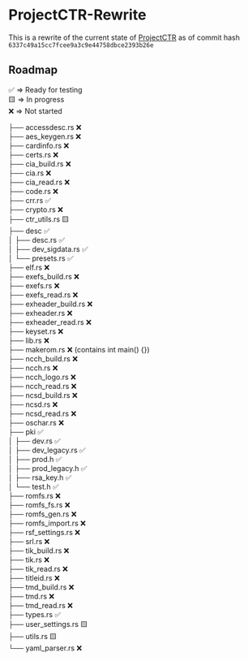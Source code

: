 # ProjectCTR-Rewrite
This is a rewrite of the current state of [ProjectCTR](https://github.com/3DSGuy/Project_CTR) as of commit hash `6337c49a15cc7fcee9a3c9e44758dbce2393b26e`

## Roadmap

✅ => Ready for testing  
🟨 => In progress  
❌ => Not started  

├── accessdesc.rs ❌  
├── aes_keygen.rs ❌  
├── cardinfo.rs ❌  
├── certs.rs ❌  
├── cia_build.rs ❌  
├── cia.rs ❌  
├── cia_read.rs ❌  
├── code.rs ❌  
├── crr.rs ✅  
├── crypto.rs ❌  
├── ctr_utils.rs 🟨  
├── desc ✅  
│   ├── desc.rs ✅  
│   ├── dev_sigdata.rs ✅  
│   └── presets.rs ✅  
├── elf.rs ❌  
├── exefs_build.rs ❌  
├── exefs.rs ❌  
├── exefs_read.rs ❌  
├── exheader_build.rs ❌  
├── exheader.rs ❌  
├── exheader_read.rs ❌  
├── keyset.rs ❌  
├── lib.rs ❌  
├── makerom.rs ❌ (contains int main() {})  
├── ncch_build.rs ❌  
├── ncch.rs ❌  
├── ncch_logo.rs ❌  
├── ncch_read.rs ❌  
├── ncsd_build.rs ❌  
├── ncsd.rs ❌  
├── ncsd_read.rs ❌  
├── oschar.rs ❌  
├── pki ✅  
│   ├── dev.rs ✅  
│   ├── dev_legacy.rs ✅  
│   ├── prod.h ✅  
│   ├── prod_legacy.h ✅  
│   ├── rsa_key.h ✅  
│   └── test.h ✅  
├── romfs.rs ❌  
├── romfs_fs.rs ❌  
├── romfs_gen.rs ❌  
├── romfs_import.rs ❌  
├── rsf_settings.rs ❌  
├── srl.rs ❌  
├── tik_build.rs ❌  
├── tik.rs ❌  
├── tik_read.rs ❌  
├── titleid.rs ❌  
├── tmd_build.rs ❌  
├── tmd.rs ❌  
├── tmd_read.rs ❌  
├── types.rs ✅  
├── user_settings.rs 🟨  
├── utils.rs 🟨  
└── yaml_parser.rs ❌  
